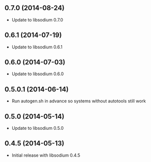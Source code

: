 0.7.0 (2014-08-24)
------------------
* Update to libsodium 0.7.0

0.6.1 (2014-07-19)
------------------
* Update to libsodium 0.6.1

0.6.0 (2014-07-03)
------------------
* Update to libsodium 0.6.0

0.5.0.1 (2014-06-14)
--------------------
* Run autogen.sh in advance so systems without autotools still work

0.5.0 (2014-05-14)
------------------
* Update to libsodium 0.5.0

0.4.5 (2014-05-13)
------------------
* Initial release with libsodium 0.4.5
